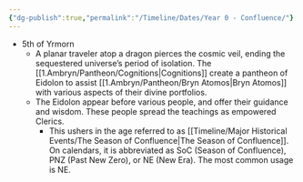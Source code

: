 ```yaml
---
{"dg-publish":true,"permalink":"/Timeline/Dates/Year 0 - Confluence/"}
---
```


- 5th of Yrmorn
	- A planar traveler atop a dragon pierces the cosmic veil, ending the sequestered universe’s period of isolation. The [[1.Ambryn/Pantheon/Cognitions\|Cognitions]] create a pantheon of Eidolon to assist [[1.Ambryn/Pantheon/Bryn Atomos\|Bryn Atomos]] with various aspects of their divine portfolios.
	- The Eidolon appear before various people, and offer their guidance and wisdom. These people spread the teachings as empowered Clerics.
		- This ushers in the age referred to as [[Timeline/Major Historical Events/The Season of Confluence\|The Season of Confluence]]. On calendars, it is abbreviated as SoC (Season of Confluence), PNZ (Past New Zero), or NE (New Era). The most common usage is NE.